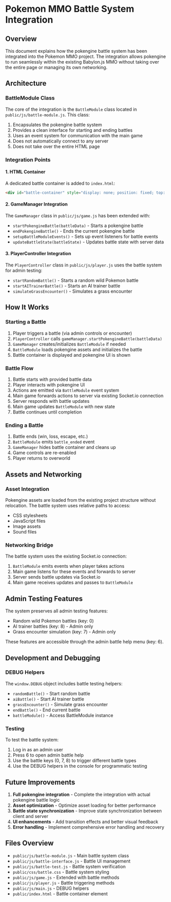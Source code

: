 # Pokemon MMO Battle System Integration

## Overview
This document explains how the pokengine battle system has been integrated into the Pokemon MMO project. The integration allows pokengine to run seamlessly within the existing Babylon.js MMO without taking over the entire page or managing its own networking.

## Architecture

### BattleModule Class
The core of the integration is the `BattleModule` class located in `public/js/battle-module.js`. This class:

1. Encapsulates the pokengine battle system
2. Provides a clean interface for starting and ending battles
3. Uses an event system for communication with the main game
4. Does not automatically connect to any server
5. Does not take over the entire HTML page

### Integration Points

#### 1. HTML Container
A dedicated battle container is added to `index.html`:
```html
<div id="battle-container" style="display: none; position: fixed; top: 0; left: 0; width: 100%; height: 100%; z-index: 100;"></div>
```

#### 2. GameManager Integration
The `GameManager` class in `public/js/game.js` has been extended with:
- `startPokengineBattle(battleData)` - Starts a pokengine battle
- `endPokengineBattle()` - Ends the current pokengine battle
- `setupBattleModuleEvents()` - Sets up event listeners for battle events
- `updateBattleState(battleState)` - Updates battle state with server data

#### 3. PlayerController Integration
The `PlayerController` class in `public/js/player.js` uses the battle system for admin testing:
- `startRandomBattle()` - Starts a random wild Pokemon battle
- `startAITrainerBattle()` - Starts an AI trainer battle
- `simulateGrassEncounter()` - Simulates a grass encounter

## How It Works

### Starting a Battle
1. Player triggers a battle (via admin controls or encounter)
2. `PlayerController` calls `gameManager.startPokengineBattle(battleData)`
3. `GameManager` creates/initializes `BattleModule` if needed
4. `BattleModule` loads pokengine assets and initializes the battle
5. Battle container is displayed and pokengine UI is shown

### Battle Flow
1. Battle starts with provided battle data
2. Player interacts with pokengine UI
3. Actions are emitted via `BattleModule` event system
4. Main game forwards actions to server via existing Socket.io connection
5. Server responds with battle updates
6. Main game updates `BattleModule` with new state
7. Battle continues until completion

### Ending a Battle
1. Battle ends (win, loss, escape, etc.)
2. `BattleModule` emits `battle_ended` event
3. `GameManager` hides battle container and cleans up
4. Game controls are re-enabled
5. Player returns to overworld

## Assets and Networking

### Asset Integration
Pokengine assets are loaded from the existing project structure without relocation. The battle system uses relative paths to access:
- CSS stylesheets
- JavaScript files
- Image assets
- Sound files

### Networking Bridge
The battle system uses the existing Socket.io connection:
1. `BattleModule` emits events when player takes actions
2. Main game listens for these events and forwards to server
3. Server sends battle updates via Socket.io
4. Main game receives updates and passes to `BattleModule`

## Admin Testing Features

The system preserves all admin testing features:
- Random wild Pokemon battles (key: 0)
- AI trainer battles (key: 8) - Admin only
- Grass encounter simulation (key: 7) - Admin only

These features are accessible through the admin battle help menu (key: 6).

## Development and Debugging

### DEBUG Helpers
The `window.DEBUG` object includes battle testing helpers:
- `randomBattle()` - Start random battle
- `aiBattle()` - Start AI trainer battle
- `grassEncounter()` - Simulate grass encounter
- `endBattle()` - End current battle
- `battleModule()` - Access BattleModule instance

### Testing
To test the battle system:
1. Log in as an admin user
2. Press 6 to open admin battle help
3. Use the battle keys (0, 7, 8) to trigger different battle types
4. Use the DEBUG helpers in the console for programmatic testing

## Future Improvements

1. **Full pokengine integration** - Complete the integration with actual pokengine battle logic
2. **Asset optimization** - Optimize asset loading for better performance
3. **Battle state synchronization** - Improve state synchronization between client and server
4. **UI enhancements** - Add transition effects and better visual feedback
5. **Error handling** - Implement comprehensive error handling and recovery

## Files Overview

- `public/js/battle-module.js` - Main battle system class
- `public/js/battle-interface.js` - Battle UI management
- `public/js/battle-test.js` - Battle system verification
- `public/css/battle.css` - Battle system styling
- `public/js/game.js` - Extended with battle methods
- `public/js/player.js` - Battle triggering methods
- `public/js/main.js` - DEBUG helpers
- `public/index.html` - Battle container element